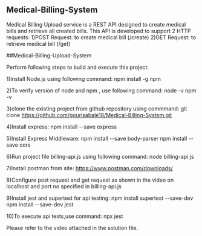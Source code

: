 ## Medical-Billing-System

Medical Billing Upload service is a REST API designed to create medical bills and retrieve all created bills.
This API is developed to support 2 HTTP requests:
1)POST Request: to create medical bill (/create)
2)GET Request: to retrieve medical bill (/get)

##Medical-Billing-Upload-System

Perform following steps to build and execute this project:

1)Install Node.js using following command:
npm install -g npm

2)To verify version of node and npm , use following command:
node -v
npm -v

3)clone the existing project from github repository using commmand:
git clone https://github.com/gourisabale18/Medical-Billing-System.git

4)Install express:
npm install --save express

5)Install Express Middleware:
npm install --save body-parser
npm install --save cors

6)Run project file billing-api.js using following command:
node billing-api.js

7)Install postman from site:
https://www.postman.com/downloads/

8)Configure post request and get request as shown in the video on localhost and port no specified in billing-api.js

9)Install jest and supertest for api testing:
npm install supertest --save-dev
npm install --save-dev jest

10)To execute api tests,use command:
npx jest

Please refer to the video attached in the solution file.









